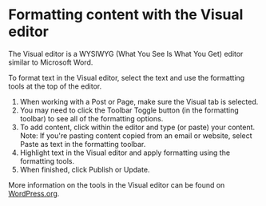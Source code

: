 # Formatting content with the Visual editor

The Visual editor is a WYSIWYG (What You See Is What You Get) editor similar to Microsoft Word.

To format text in the Visual editor, select the text and use the formatting tools at the top of the editor. 

1. When working with a Post or Page, make sure the Visual tab is selected.
2. You may need to click the Toolbar Toggle button (in the formatting toolbar) to see all of the formatting options.
3. To add content, click within the editor and type (or paste) your content. Note: If you're pasting content copied from an email or website, select Paste as text in the formatting toolbar.
4. Highlight text in the Visual editor and apply formatting using the formatting tools.
5. When finished, click Publish or Update.

More information on the tools in the Visual editor can be found on [WordPress.org](https://make.wordpress.org/support/user-manual/content/editors/visual-editor/).

